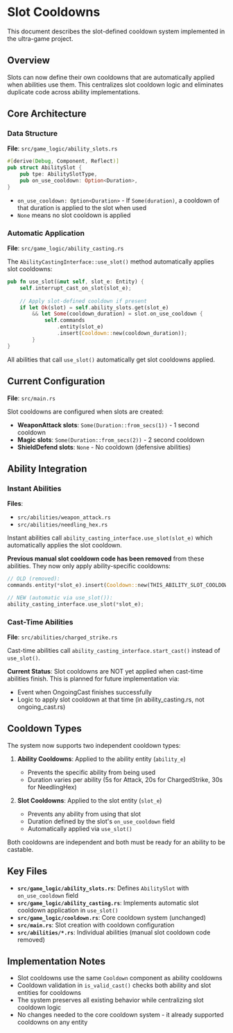 # Slot Cooldowns

This document describes the slot-defined cooldown system implemented in the ultra-game project.

## Overview

Slots can now define their own cooldowns that are automatically applied when abilities use them. This centralizes slot cooldown logic and eliminates duplicate code across ability implementations.

## Core Architecture

### Data Structure

**File**: `src/game_logic/ability_slots.rs`

```rust
#[derive(Debug, Component, Reflect)]
pub struct AbilitySlot {
    pub tpe: AbilitySlotType,
    pub on_use_cooldown: Option<Duration>,
}
```

- `on_use_cooldown: Option<Duration>` - If `Some(duration)`, a cooldown of that duration is applied to the slot when used
- `None` means no slot cooldown is applied

### Automatic Application

**File**: `src/game_logic/ability_casting.rs`

The `AbilityCastingInterface::use_slot()` method automatically applies slot cooldowns:

```rust
pub fn use_slot(&mut self, slot_e: Entity) {
    self.interrupt_cast_on_slot(slot_e);
    
    // Apply slot-defined cooldown if present
    if let Ok(slot) = self.ability_slots.get(slot_e)
        && let Some(cooldown_duration) = slot.on_use_cooldown {
            self.commands
                .entity(slot_e)
                .insert(Cooldown::new(cooldown_duration));
        }
}
```

All abilities that call `use_slot()` automatically get slot cooldowns applied.

## Current Configuration

**File**: `src/main.rs`

Slot cooldowns are configured when slots are created:

- **WeaponAttack slots**: `Some(Duration::from_secs(1))` - 1 second cooldown
- **Magic slots**: `Some(Duration::from_secs(2))` - 2 second cooldown  
- **ShieldDefend slots**: `None` - No cooldown (defensive abilities)

## Ability Integration

### Instant Abilities

**Files**: 
- `src/abilities/weapon_attack.rs`
- `src/abilities/needling_hex.rs`

Instant abilities call `ability_casting_interface.use_slot(slot_e)` which automatically applies the slot cooldown.

**Previous manual slot cooldown code has been removed** from these abilities. They now only apply ability-specific cooldowns:

```rust
// OLD (removed):
commands.entity(*slot_e).insert(Cooldown::new(THIS_ABILITY_SLOT_COOLDOWN));

// NEW (automatic via use_slot()):
ability_casting_interface.use_slot(*slot_e);
```

### Cast-Time Abilities

**File**: `src/abilities/charged_strike.rs`

Cast-time abilities call `ability_casting_interface.start_cast()` instead of `use_slot()`.

**Current Status**: Slot cooldowns are NOT yet applied when cast-time abilities finish. This is planned for future implementation via:
- Event when OngoingCast finishes successfully
- Logic to apply slot cooldown at that time (in ability_casting.rs, not ongoing_cast.rs)

## Cooldown Types

The system now supports two independent cooldown types:

1. **Ability Cooldowns**: Applied to the ability entity (`ability_e`)
   - Prevents the specific ability from being used
   - Duration varies per ability (5s for Attack, 20s for ChargedStrike, 30s for NeedlingHex)

2. **Slot Cooldowns**: Applied to the slot entity (`slot_e`)
   - Prevents any ability from using that slot
   - Duration defined by the slot's `on_use_cooldown` field
   - Automatically applied via `use_slot()`

Both cooldowns are independent and both must be ready for an ability to be castable.

## Key Files

- **`src/game_logic/ability_slots.rs`**: Defines `AbilitySlot` with `on_use_cooldown` field
- **`src/game_logic/ability_casting.rs`**: Implements automatic slot cooldown application in `use_slot()`
- **`src/game_logic/cooldown.rs`**: Core cooldown system (unchanged)
- **`src/main.rs`**: Slot creation with cooldown configuration
- **`src/abilities/*.rs`**: Individual abilities (manual slot cooldown code removed)

## Implementation Notes

- Slot cooldowns use the same `Cooldown` component as ability cooldowns
- Cooldown validation in `is_valid_cast()` checks both ability and slot entities for cooldowns
- The system preserves all existing behavior while centralizing slot cooldown logic
- No changes needed to the core cooldown system - it already supported cooldowns on any entity